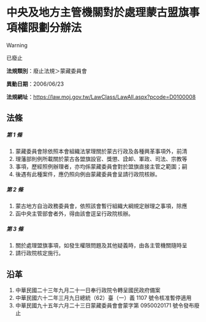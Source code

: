 # 中央及地方主管機關對於處理蒙古盟旗事項權限劃分辦法


> [!WARNING]
> 已廢止


**法規類別**：廢止法規＞蒙藏委員會

**異動日期**：2006/06/23  

**法規網址**：https://law.moj.gov.tw/LawClass/LawAll.aspx?pcode=D0100008



## 法條
##### 第 1 條
1. 蒙藏委員會除依照本會組織法掌理關於蒙古行政及各種興革事項外，前清
1. 理藩部則例所載關於蒙古各盟旗設官、獎懲、詮卹、軍政、司法、宗教等
1. 事項，歷經照例辦理者，亦均係蒙藏委員會對於盟旗直接主管之範圍；嗣
1. 後遇有此種案件，應仍照向例由蒙藏委員會呈請行政院核辦。

##### 第 2 條
1. 蒙古地方自治政務委員會，依照該會暫行組織大綱規定辦理之事項，除應
1. 函中央主管部會者外，得由該會逕呈行政院核辦。

##### 第 3 條
1. 關於處理盟旗事項，如發生權限問題及其他疑義時，由各主管機關隨時呈
1. 請行政院核定施行。

## 沿革
1. 中華民國二十三年九月二十一日奉行政院令轉呈國民政府備案
1. 中華民國六十二年三月九日總統（62）臺（一）義 1107 號令核准暫停適用
1. 中華民國九十五年六月二十三日蒙藏委員會會蒙字第 0950020171 號令發布廢止
